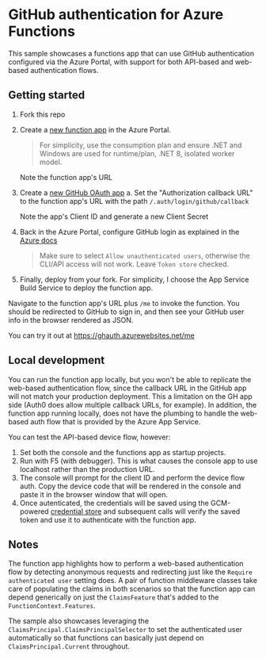# GitHub authentication for Azure Functions

This sample showcases a functions app that can use GitHub authentication 
configured via the Azure Portal, with support for both API-based and 
web-based authentication flows.

## Getting started

1. Fork this repo
2. Create a [new function app](https://portal.azure.com/#create/Microsoft.FunctionApp) in the Azure Portal. 
   > For simplicity, use the consumption plan and ensure .NET and Windows are used for runtime/plan,
   > .NET 8, isolated worker model.

   Note the function app's URL
3. Create a [new GitHub OAuth app](https://github.com/settings/applications/new)
   a. Set the "Authorization callback URL" to the function app's URL with the path `/.auth/login/github/callback`

   Note the app's Client ID and generate a new Client Secret

4. Back in the Azure Portal, configure GitHub login as explained in the 
   [Azure docs](https://learn.microsoft.com/en-us/azure/app-service/configure-authentication-provider-github)
   > Make sure to select `Allow unauthenticated users`, otherwise the CLI/API access will not work.
   > Leave `Token store` checked.
 
5. Finally, deploy from your fork. For simplicity, I choose the App Service Build Service to deploy the function app.

Navigate to the function app's URL plus `/me` to invoke the function. You should be redirected to GitHub to sign in,
and then see your GitHub user info in the browser rendered as JSON.

You can try it out at https://ghauth.azurewebsites.net/me

## Local development

You can run the function app locally, but you won't be able to replicate the web-based authentication flow, 
since the callback URL in the GitHub app will not match your production deployment. This a limitation on the 
GH app side (Auth0 does allow multiple callback URLs, for example). In addition, the function app running 
locally, does not have the plumbing to handle the web-based auth flow that is provided by the Azure App Service.

You can test the API-based device flow, however:

1. Set both the console and the functions app as startup projects.
2. Run with F5 (with debugger). This is what causes the console app to use localhost rather than the 
   production URL.
3. The console will prompt for the client ID and perform the device flow auth. Copy the device code that 
   will be rendered in the console and paste it in the browser window that will open.
4. Once autenticated, the credentials will be saved using the GCM-powered 
   [credential store](https://github.com/devlooped/CredentialManager/) and subsequent calls will verify 
   the saved token and use it to authenticate with the function app.


## Notes

The function app highlights how to perform a web-based authentication flow by detecting anonymous requests 
and redirecting just like the `Require authenticated user` setting does. A pair of function middleware 
classes take care of populating the claims in both scenarios so that the function app can depend generically 
on just the `ClaimsFeature` that's added to the `FunctionContext.Features`.

The sample also showcases leveraging the `ClaimsPrincipal.ClaimsPrincipalSelector` to set the 
authenticated user automatically so that functions can basically just depend on `ClaimsPrincipal.Current` 
throughout.